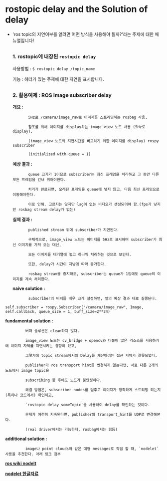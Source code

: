 # rostopic delay and the Solution of delay

* 'ros topic의 지연여부를 알려면 어떤 방식을 사용해야 될까?'라는 주제에 대한 매뉴얼입니다! 

  ##

  ### 1. rostopic에 내장된 `rostopic delay`

  사용방법 : `$ rostopic delay /topic_name`
  
  기능 : 헤더가 있는 주제에 대한 지연을 표시합니다.
  

  ##
  ### 2. 활용예제 : ROS Image subscriber delay
  
  __개요 :__
  
             5Hz로 /camera/image_raw로 이미지를 스트리밍하는 rosbag 사용, 
            
             참조를 위해 이미지를 display하는 image_view 노드 사용 (5Hz로 display),
             
             (image_view 노드와 지연시간을 비교하기 위한 이미지를 display) rospy subscriber 
             
             (initialized with queue = 1)
             
  __예상 결과 :__
            
             queue 크기가 1이므로 subscriber는 최신 프레임을 처리하고 그 동안 다른 모든 프레임을 건너 뛰어야한다. 
            
             처리가 완료되면, 오래된 프레임을 queue에 넣지 않고, 다음 최신 프레임으로 이동해야한다.
             
             이로 인해, 고르지는 않지만 lag이 없는 비디오가 생성되어야 함.(fps가 낮지만 rosbag stream delay가 없는)
             
 
  __실제 결과 :__
            
             published stream 뒤에 subscriber가 지연된다. 
            
             구체적으로, image_view 노드는 이미지를 5Hz로 표시하며 subscriber가 최신 이미지를 가져 오는 대신,
             
             모든 이미지를 대기열에 놓고 하나씩 처리하는 것으로 보인다.
             
             또한, delay가 시간이 지남에 따라 증가한다.
             
             rosbag stream을 중지해도, subscriber는 queue가 1임에도 queue의 이미지를 계속 처리한다.
            
  __naive solution :__
            
             subscriber의 버퍼를 매우 크게 설정하면, 앞의 예상 결과 대로 실행된다.
             
 `self.subscriber = rospy.Subscriber("/camera/image_raw", Image, self.callback, queue_size = 1, buff_size=2**24)`
 
 
 __fundamental solution :__
            
             버퍼 솔루션은 clean하지 않다.
             
             image_view 노드는 cv_bridge + opencv와 더불어 많은 리소스를 사용하기에 이미지 자체를 지연시키는 경향이 있고,
             
             그렇기에 topic stream에서의 Delay를 계산하려는 접근 자체가 잘못되었다.
             
             publisher가 ros transport hint를 변경하지 않는다면, 서로 다른 2개의 노드에서 image topic을 
             
             subscribing 한 후에도 노드가 불안정하다. 
             
             해결 방법은, subscriber nodes를 멈추고 이미지가 정확하게 스트리밍 되는지(특히나 코드에서) 확인하고,
             
             `rostopic delay someTopic`을 사용하여 delay를 확인하는 것이다.
             
             문제가 여전히 지속된다면, publisher의 transport_hint를 UDP로 변경해본다.
             
             (real driver에서는 가능한데, rosbag에서는 힘듬)
             
 __additional solution :__
            
             image나 point clouds와 같은 대형 messages로 작업 할 때, `nodelet` 사용을 추천한다. 아래 링크 첨부
             
__[ros wiki nodelt](http://wiki.ros.org/nodelet)__
             
__[nodelet 한글자료](https://blog.naver.com/PostView.nhn?blogId=rich0812&logNo=221466635955&categoryNo=0&parentCategoryNo=0)__
            
            
             
             
             
  
             
